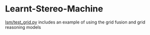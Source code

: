# Learnt-Stereo-Machine


[lsm/test_grid.py](lsm/test_grid.py) includes an example of using the grid fusion and grid reasoning models 

